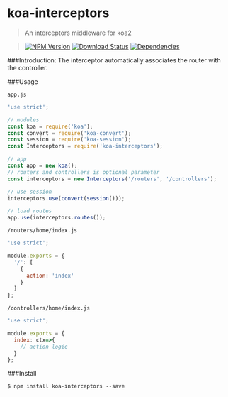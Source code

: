 koa-interceptors
================

>An interceptors middleware for koa2

>[![NPM Version][npm-image]][npm-url]
>[![Download Status][download-image]][npm-url]
>[![Dependencies][david-image]][david-url]

###Introduction:
The interceptor automatically associates the router with the controller.

###Usage
```
app.js
```
```js
'use strict';

// modules
const koa = require('koa');
const convert = require('koa-convert');
const session = require('koa-session');
const Interceptors = require('koa-interceptors');

// app
const app = new koa();
// routers and controllers is optional parameter
const interceptors = new Interceptors('/routers', '/controllers');

// use session
interceptors.use(convert(session()));

// load routes
app.use(interceptors.routes());
```

```
/routers/home/index.js
```
```js
'use strict';

module.exports = {
  '/': [
    {
      action: 'index'
    }
  ]
};
```

```
/controllers/home/index.js
```
```js
'use strict';

module.exports = {
  index: ctx=>{
    // action logic
  }
};
```

###Install
```
$ npm install koa-interceptors --save
```

[npm-image]: http://img.shields.io/npm/v/koa-interceptors.svg?style=flat-square
[npm-url]: https://www.npmjs.org/package/koa-interceptors
[download-image]: http://img.shields.io/npm/dm/koa-interceptors.svg?style=flat-square
[david-image]: http://img.shields.io/david/nuintun/koa-interceptors.svg?style=flat-square
[david-url]: https://david-dm.org/nuintun/koa-interceptors
